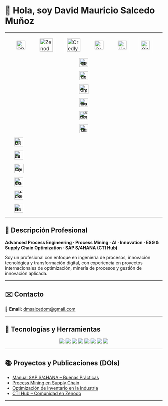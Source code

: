 # 👋 Hola, soy David Mauricio Salcedo Muñoz  

---
<table align="center" style="border-collapse:separate; border-spacing:28px 0; border:none;">
  <tr>
    <td style="border:1px solid #ffffff; background:transparent;">
      <a href="https://orcid.org/0009-0004-8289-2432" target="_blank" style="text-decoration:none; border:0; outline:none;">
        <img src="https://cdn.simpleicons.org/orcid/A6CE39" alt="ORCID" width="28" height="28" style="display:block; border:0; background:transparent;"/>
      </a>
    </td>
    <td style="border:1px solid #ffffff; background:transparent;">
      <a href="https://zenodo.org/communities/sti-hub-ai-processmining-supplychain-esg/" target="_blank" style="text-decoration:none; border:0; outline:none;">
        <img src="https://cdn.simpleicons.org/zenodo/1682D4" alt="Zenodo" width="42" height="42" style="display:block; border:0; background:transparent;"/>
      </a>
    </td>
    <td style="border:1px solid #ffffff; background:transparent;">
      <a href="https://www.credly.com/users/dmsalcedom" target="_blank" style="text-decoration:none; border:0; outline:none;">
        <img src="https://cdn.simpleicons.org/credly/FF6B00" alt="Credly" width="42" height="42" style="display:block; border:0; background:transparent;"/>
      </a>
    </td>
    <td style="border:1px solid #ffffff; background:transparent;">
      <a href="https://www.coursera.org/user/897e9a6b058fed73e715753d465de838" target="_blank" style="text-decoration:none; border:0; outline:none;">
        <img src="https://cdn.simpleicons.org/coursera/0056D2" alt="Coursera" width="28" height="28" style="display:block; border:0; background:transparent;"/>
      </a>
    </td>
    <td style="border:1px solid #ffffff; background:transparent;">
      <a href="https://www.linkedin.com/in/dm-slcm06/" target="_blank" style="text-decoration:none; border:0; outline:none;">
        <img src="https://cdn-icons-png.flaticon.com/512/174/174857.png" alt="LinkedIn" width="28" height="28" style="display:block; border:0; background:transparent;"/>
      </a>
    </td>
    <td style="border:1px solid #ffffff; background:transparent;">
      <a href="https://github.com/dmsalcedom" target="_blank" style="text-decoration:none; border:0; outline:none;">
        <img src="https://cdn.simpleicons.org/github/181717" alt="GitHub" width="28" height="28" style="display:block; border:0; background:transparent;"/>
      </a>
    </td>
  </tr>
</table>






<div align="center">

  <a href="https://orcid.org/0009-0004-8289-2432" target="_blank"
     style="text-decoration:none; display:inline-block; line-height:0; margin:0 30px;">
    <img src="https://cdn.simpleicons.org/orcid/A6CE39" alt="ORCID" width="28" height="28">
  </a>

  <a href="https://zenodo.org/communities/sti-hub-ai-processmining-supplychain-esg/" target="_blank"
     style="text-decoration:none; display:inline-block; line-height:0; margin:0 30px;">
    <img src="https://cdn.simpleicons.org/zenodo/1682D4" alt="Zenodo" width="28" height="28">
  </a>

  <a href="https://www.credly.com/users/dmsalcedom" target="_blank"
     style="text-decoration:none; display:inline-block; line-height:0; margin:0 30px;">
    <img src="https://cdn.simpleicons.org/credly/FF6B00" alt="Credly" width="30" height="30">
  </a>

  <a href="https://www.coursera.org/user/897e9a6b058fed73e715753d465de838" target="_blank"
     style="text-decoration:none; display:inline-block; line-height:0; margin:0 30px;">
    <img src="https://cdn.simpleicons.org/coursera/0056D2" alt="Coursera" width="28" height="28">
  </a>

  <a href="https://www.linkedin.com/in/dm-slcm06/" target="_blank"
     style="text-decoration:none; display:inline-block; line-height:0; margin:0 30px;">
    <img src="https://cdn-icons-png.flaticon.com/512/174/174857.png" alt="LinkedIn" width="28" height="28">
  </a>

  <a href="https://github.com/dmsalcedom" target="_blank"
     style="text-decoration:none; display:inline-block; line-height:0; margin:0 30px;">
    <img src="https://cdn.simpleicons.org/github/181717" alt="GitHub" width="28" height="28">
  </a>

</div>






<p align="center">

  <a href="https://orcid.org/0009-0004-8289-2432" target="_blank"
     style="text-decoration:none; display:inline-block; line-height:0; margin:0 30px;">
    <img src="https://cdn.simpleicons.org/orcid/A6CE39" alt="ORCID" width="28" height="28">
  </a>

  <a href="https://zenodo.org/communities/sti-hub-ai-processmining-supplychain-esg/" target="_blank"
     style="text-decoration:none; display:inline-block; line-height:0; margin:0 30px;">
    <img src="https://cdn.simpleicons.org/zenodo/1682D4" alt="Zenodo" width="28" height="28">
  </a>

  <a href="https://www.credly.com/users/dmsalcedom" target="_blank"
     style="text-decoration:none; display:inline-block; line-height:0; margin:0 30px;">
    <img src="https://cdn.simpleicons.org/credly/FF6B00" alt="Credly" width="30" height="30">
  </a>

  <a href="https://www.coursera.org/user/897e9a6b058fed73e715753d465de838" target="_blank"
     style="text-decoration:none; display:inline-block; line-height:0; margin:0 30px;">
    <img src="https://cdn.simpleicons.org/coursera/0056D2" alt="Coursera" width="28" height="28">
  </a>

  <a href="https://www.linkedin.com/in/dm-slcm06/" target="_blank"
     style="text-decoration:none; display:inline-block; line-height:0; margin:0 30px;">
    <img src="https://cdn-icons-png.flaticon.com/512/174/174857.png" alt="LinkedIn" width="28" height="28">
  </a>

  <a href="https://github.com/dmsalcedom" target="_blank"
     style="text-decoration:none; display:inline-block; line-height:0; margin:0 30px;">
    <img src="https://cdn.simpleicons.org/github/181717" alt="GitHub" width="28" height="28">
  </a>

</p>













---

## 🧾 Descripción Profesional  
**Advanced Process Engineering · Process Mining · AI · Innovation · ESG & Supply Chain Optimization · SAP S/4HANA (CTI Hub)**  

Soy un profesional con enfoque en ingeniería de procesos, innovación tecnológica y transformación digital, con experiencia en proyectos internacionales de optimización, minería de procesos y gestión de innovación aplicada.

---

## ✉️ Contacto  
📩 **Email:** dmsalcedom@gmail.com  

---

## 🚀 Tecnologías y Herramientas  

<p align="center">
  <img src="https://img.shields.io/badge/Python-3776AB?logo=python&logoColor=white" />
  <img src="https://img.shields.io/badge/MATLAB-orange?logo=mathworks&logoColor=white" />
  <img src="https://img.shields.io/badge/Celonis-2E74B5?logo=celonis&logoColor=white" />
  <img src="https://img.shields.io/badge/TensorFlow-FF6F00?logo=tensorflow&logoColor=white" />
  <img src="https://img.shields.io/badge/Docker-2496ED?logo=docker&logoColor=white" />
  <img src="https://img.shields.io/badge/Kubernetes-326CE5?logo=kubernetes&logoColor=white" />
  <img src="https://img.shields.io/badge/SAP-0FAAFF?logo=sap&logoColor=white" />
  <img src="https://img.shields.io/badge/Power%20BI-F2C811?logo=powerbi&logoColor=black" />
</p>

---

## 📚 Proyectos y Publicaciones (DOIs)
- [Manual SAP S/4HANA – Buenas Prácticas](https://doi.org/10.5281/zenodo.1234567)  
- [Process Mining en Supply Chain](https://doi.org/10.48550/arXiv.2401.00001)  
- [Optimización de Inventario en la Industria](https://doi.org/10.5281/zenodo.9876643)  
- [CTI Hub – Comunidad en Zenodo](https://zenodo.org/communities/sti-hub-ai-processmining-supplychain-esg/)  

---



